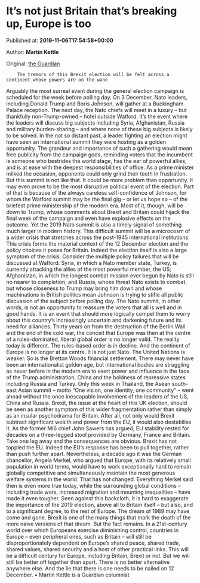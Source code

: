 
# It’s not just Britain that’s breaking up, Europe is too

Published at: **2019-11-06T17:54:58+00:00**

Author: **Martin Kettle**

Original: [the Guardian](https://www.theguardian.com/commentisfree/2019/nov/06/britain-breaking-up-europe-brexit-election)


        The tremors of this Brexit election will be felt across a continent whose powers are on the wane
      
Arguably the most surreal event during the general election campaign is scheduled for the week before polling day. On 3 December, Nato leaders, including Donald Trump and Boris Johnson, will gather at a Buckingham Palace reception. The next day, the Nato chiefs will meet in a luxury – but thankfully non-Trump-owned – hotel outside Watford. It’s the event where the leaders will discuss big subjects including Syria, Afghanistan, Russia and military burden-sharing – and where none of these big subjects is likely to be solved.
In the not so distant past, a leader fighting an election might have seen an international summit they were hosting as a golden opportunity. The grandeur and importance of such a gathering would mean free publicity from the campaign gods, reminding voters that the incumbent is someone who bestrides the world stage, has the ear of powerful allies, and is at ease with the deepest responsibilities of office. As a prime minister milked the occasion, opponents could only grind their teeth in frustration.
But this summit is not like that. It could be more problem than opportunity. It may even prove to be the most disruptive political event of the election. Part of that is because of the always careless self-confidence of Johnson, for whom the Watford summit may be the final gig – or let us hope so – of the briefest prime ministership of the modern era. Most of it, though, will be down to Trump, whose comments about Brexit and Britain could hijack the final week of the campaign and even have explosive effects on the outcome.
Yet the 2019 Nato summit is also a timely signal of something much larger in modern history. This difficult summit will be a microcosm of a wider crisis that stretches across the post-1945 international institutions. This crisis forms the material context of the 12 December election and the policy choices it poses for Britain. Indeed the election itself is also a large symptom of the crisis.
Consider the multiple policy failures that will be discussed at Watford: Syria, in which a Nato member state, Turkey, is currently attacking the allies of the most powerful member, the US; Afghanistan, in which the longest combat mission ever begun by Nato is still no nearer to completion; and Russia, whose threat Nato exists to combat, but whose closeness to Trump may bring him down and whose machinations in British politics mean Johnson is trying to stifle all public discussion of the subject before polling day.
The Nato summit, in other words, is not an opportunity to reassure the voters that all is well and in good hands. It is an event that should more logically compel them to worry about this country’s increasingly uncertain and darkening future and its need for alliances. Thirty years on from the destruction of the Berlin Wall and the end of the cold war, the conceit that Europe was then at the centre of a rules-dominated, liberal global order is no longer valid. The reality today is different. The rules-based order is in decline. And the continent of Europe is no longer at its centre.
It is not just Nato. The United Nations is weaker. So is the Bretton Woods financial settlement. There may never have been an internationalist golden age, but international bodies are struggling as never before in the modern era to exert power and influence in the face of the Trump administration, China and the boldness of repressive states including Russia and Turkey. Only this week in Thailand, the Asean south-east Asian summit – motto “One vision, one identity, one community” – went ahead without the once inescapable involvement of the leaders of the US, China and Russia.
Brexit, the issue at the heart of this UK election, should be seen as another symptom of this wider fragmentation rather than simply as an insular psychodrama for Britain. After all, not only would Brexit subtract significant wealth and power from the EU, it would also destabilise it. As the former MI6 chief John Sawers has argued, EU stability rested for decades on a three-legged stool provided by Germany, France and Britain. Take one leg away and the consequences are obvious.
Brexit has not toppled the EU. Indeed the EU’s response has been to pull together, rather than push further apart. Nevertheless, a decade ago it was the German chancellor, Angela Merkel, who argued that Europe, with its relatively small population in world terms, would have to work exceptionally hard to remain globally competitive and simultaneously maintain the most generous welfare systems in the world. That has not changed. Everything Merkel said then is even more true today, while the surrounding global conditions – including trade wars, increased migration and mounting inequalities – have made it even tougher.
Seen against this backcloth, it is hard to exaggerate the importance of the 2019 election, above all to Britain itself – but also, and to a significant degree, to the rest of Europe. The dream of 1989 may have come and gone. Brexit is one of the many things that mark the death of the more naive versions of that dream. But the fact remains. In a 21st-century world over which Europeans exercise diminishing control, countries in Europe – even peripheral ones, such as Britain – will still be disproportionately dependent on Europe’s shared peace, shared trade, shared values, shared security and a host of other practical links.
This will be a difficult century for Europe, including Britain, Brexit or not. But we will still be better off together than apart. There is no better alternative anywhere else. And the lie that there is one needs to be nailed on 12 December.
• Martin Kettle is a Guardian columnist
